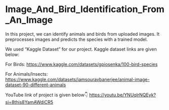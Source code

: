 # Image_And_Bird_Identification_From_An_Image

In this project, we can identify animals and birds from uploaded images. It preprocesses images and predicts the species with a trained model.

We used “Kaggle Dataset” for our project. Kaggle dataset links are given below:

For Birds:
https://www.kaggle.com/datasets/gpiosenka/100-bird-species

For Animals/Insects:
https://www.kaggle.com/datasets/iamsouravbanerjee/animal-image-dataset-90-different-animals

YouTube link of project is given below👇
https://youtu.be/YNUqlrNQEyk?si=8this8YamAWdiCR5
